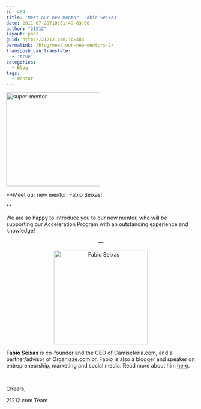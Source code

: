 ```yaml
---
id: 484
title: 'Meet our new mentor: Fabio Seixas'
date: 2011-07-29T10:51:49-03:00
author: "21212"
layout: post
guid: http://21212.com/?p=484
permalink: /blog/meet-our-new-mentors-2/
transposh_can_translate:
  - 'true'
categories:
  - Blog
tags:
  - mentor
---
```

<img class="aligncenter" src="{{ site.url }}/assets/wp-content/uploads/2011/07/super-mentor.png" alt="super-mentor" width="250" height="250" />

**Meet our new mentor: Fabio Seixas!

**

We are so happy to introduce you to our new mentor, who will be supporting our Acceleration Program with an outstanding experience and knowledge!

<!--more ..are you curious? Meet him now!-->

<p style="text-align: center">
  &#8212;
</p>

<p style="text-align: center">
  <img class="aligncenter size-full wp-image-417" src="{{ site.url }}/assets/wp-content/uploads/2011/07/avatar_fabio_seixas_250x250.jpg" alt="Fabio Seixas" width="250" height="250" srcset="{{ site.url }}/assets/wp-content/uploads/2011/07/avatar_fabio_seixas_250x250.jpg 250w, {{ site.url }}/assets/wp-content/uploads/2011/07/avatar_fabio_seixas_250x250-150x150.jpg 150w" sizes="(max-width: 250px) 100vw, 250px" />
</p>

**Fabio Seixas** is co-founder and the CEO of Camiseteria.com, and a partner/advisor of Organizze.com.br. Fabio is also a blogger and speaker on entrepreneurship, marketing and social media. Read more about him [here](http://21212.com/team/fabio-seixas/ "Fabio Seixas").

&nbsp;

Cheers,

21212.com Team